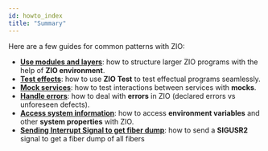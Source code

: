 ```yaml
---
id: howto_index
title: "Summary"
---
```


Here are a few guides for common patterns with ZIO:

- **[Use modules and layers](use_modules_and_layers.md)**: how to structure larger ZIO programs with the help of **ZIO environment**.
- **[Test effects](test_effects.md)**: how to use **ZIO Test** to test effectual programs seamlessly.
- **[Mock services](mock_services.md)**: how to test interactions between services with **mocks**.
- **[Handle errors](handle_errors.md)**: how to deal with **errors** in ZIO (declared errors vs unforeseen defects).
- **[Access system information](system.md)**: how to access **environment variables** and other **system properties** with ZIO.
- **[Sending Interrupt Signal to get fiber dump](fiber_dump.md)**: how to send a **SIGUSR2** signal to get a fiber dump of all fibers
